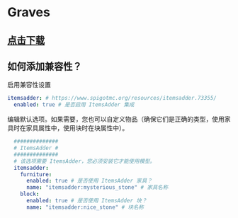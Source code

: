 # Graves

## [点击下载](https://www.spigotmc.org/resources/graves.74208/)

## 如何添加兼容性？

启用兼容性设置

```yaml
itemsadder: # https://www.spigotmc.org/resources/itemsadder.73355/
  enabled: true # 是否启用 ItemsAdder 集成
```

编辑默认选项。如果需要，您也可以自定义物品（确保它们是正确的类型，使用家具时在家具属性中，使用块时在块属性中）。

```yaml
  ##############
  # ItemsAdder #
  ##############
  # 该选项需要 ItemsAdder，您必须安装它才能使用模型。
  itemsadder:
    furniture:
      enabled: true # 是否使用 ItemsAdder 家具？
      name: "itemsadder:mysterious_stone" # 家具名称
    block:
      enabled: true # 是否使用 ItemsAdder 块？
      name: "itemsadder:nice_stone" # 块名称
```
